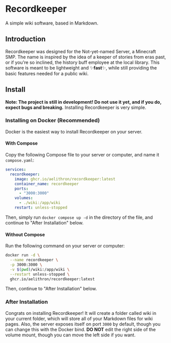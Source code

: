 # Recordkeeper
A simple wiki software, based in Markdown.
## Introduction
Recordkeeper was designed for the Not-yet-named Server, a Minecraft SMP.
The name is inspired by the idea of a keeper of stories from eras past, or if you're so inclined, the history buff employee at the local library.
This software is meant to be lightweight and ✨**fast**✨, while still providing the basic features needed for a public wiki.
## Install
**Note: The project is still in development! Do not use it yet, and if you do, expect bugs and breaking.**
Installing Recordkeeper is very simple.
### Installing on Docker (Recommended)
Docker is the easiest way to install Recordkeeper on your server.
#### With Compose
Copy the following Compose file to your server or computer, and name it `compose.yaml`:
```yaml
services:
  recordkeeper:
    image: ghcr.io/aelithron/recordkeeper:latest
    container_name: recordkeeper
    ports:
      - "3000:3000"
    volumes:
      - ./wiki:/app/wiki
    restart: unless-stopped
```
Then, simply run `docker compose up -d` in the directory of the file, and continue to "After Installation" below.
#### Without Compose
Run the following command on your server or computer:
```bash
docker run -d \
  --name recordkeeper \
  -p 3000:3000 \
  -v $(pwd)/wiki:/app/wiki \
  --restart unless-stopped \
  ghcr.io/aelithron/recordkeeper:latest
```
Then, continue to "After Installation" below.
### After Installation
Congrats on installing Recordkeeper! It will create a folder called wiki in your current folder, which will store all of your Markdown files for wiki pages. Also, the server exposes itself on port `3000` by default, though you can change this with the Docker bind. **DO NOT** edit the right side of the volume mount, though you can move the left side if you want.
